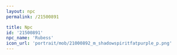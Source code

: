 ```yaml
---
layout: npc
permalink: /21500891

title: Npc
id: '21500891'
npc_name: 'Rubess'
icon_url: 'portrait/mob/21000892_m_shadowspiritfatpurple_p.png'
---
```

